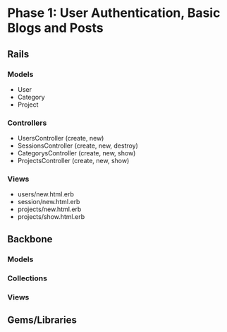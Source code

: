 # Phase 1: User Authentication, Basic Blogs and Posts

## Rails
### Models
* User
* Category 
* Project

### Controllers
* UsersController (create, new)
* SessionsController (create, new, destroy)
* CategorysController (create, new, show)
* ProjectsController (create, new, show)

### Views
* users/new.html.erb
* session/new.html.erb
* projects/new.html.erb
* projects/show.html.erb

## Backbone
### Models

### Collections

### Views

## Gems/Libraries
